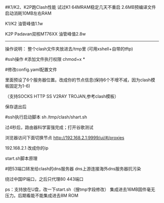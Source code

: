 #K1/K2、K2P跑Clash性能
试过K1 64MRAM稳定几天不重启 2.6MB预编译文件启动消耗10MB左右RAM

K1/K2 油管峰值1.1w

K2P Padavan双核MT76XX 油管峰值2.8w

--------------

操作说明：
整个clash文件夹放进去/tmp里
(可用xshell+自带的tftp)

#ssh操作
#添加文件执行权限
chmod+x *

#修改config.yaml配置文件

里面预设了6个服务器位置。改成你的节点信息(保持6个不增不减，因为clash模板固定为1-6)

（支持SOCKS HTTP SS V2RAY TROJAN,参考clash模板）

保存退出后

#ssh执行启动脚本
sh /tmp/clash/shart.sh

过4秒后，路由器科学富强完成；打开谷歌测试

浏览器访问下面切换节点
http://192.168.2.1:9999/ui/#/proxies

192.168.2.1 改成你的ip

start.sh脚本原理

#把53端口转发给clash的dns服务器
dns上游连接海外dns服务器抗污染

绕过中国IP端口，之后只代理80 443端口


ps：支持放在U盘，改一下start.sh（搜tmp字段修改）
集成进去16MB固件毫无压力。后期看能不能集成进去8M ROM
